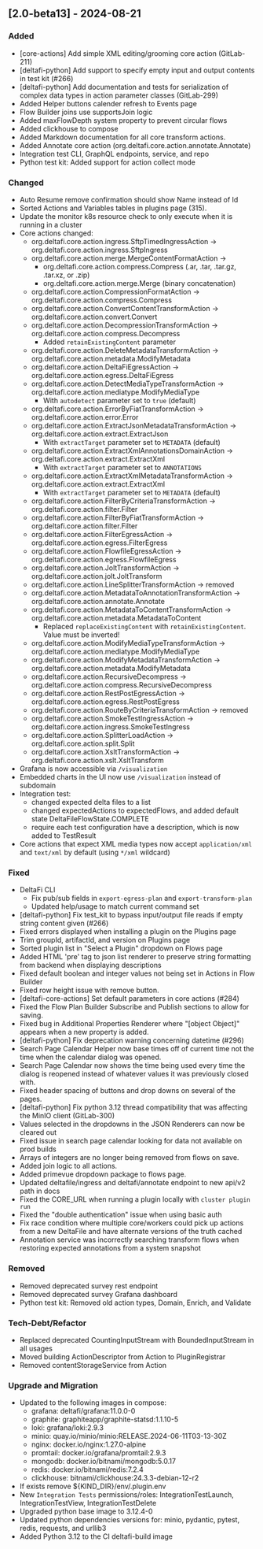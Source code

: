 ## [2.0-beta13] - 2024-08-21

### Added
- [core-actions] Add simple XML editing/grooming core action (GitLab-211)
- [deltafi-python] Add support to specify empty input and output contents in test kit (#266)
- [deltafi-python] Add documentation and tests for serialization of complex data types in action parameter classes (GitLab-299)
- Added Helper buttons calender refresh to Events page 
- Flow Builder joins use supportsJoin logic 
- Added maxFlowDepth system property to prevent circular flows
- Added clickhouse to compose
- Added Markdown documentation for all core transform actions.
- Added Annotate core action (org.deltafi.core.action.annotate.Annotate)
- Integration test CLI, GraphQL endpoints, service, and repo
- Python test kit: Added support for action collect mode

### Changed
- Auto Resume remove confirmation should show Name instead of Id 
- Sorted Actions and Variables tables in plugins page (315). 
- Update the monitor k8s resource check to only execute when it is running in a cluster
- Core actions changed:
  - org.deltafi.core.action.ingress.SftpTimedIngressAction -> org.deltafi.core.action.ingress.SftpIngress
  - org.deltafi.core.action.merge.MergeContentFormatAction ->
    - org.deltafi.core.action.compress.Compress (.ar, .tar, .tar.gz, .tar.xz, or .zip)
    - org.deltafi.core.action.merge.Merge (binary concatenation)
  - org.deltafi.core.action.CompressionFormatAction -> org.deltafi.core.action.compress.Compress
  - org.deltafi.core.action.ConvertContentTransformAction -> org.deltafi.core.action.convert.Convert
  - org.deltafi.core.action.DecompressionTransformAction -> org.deltafi.core.action.compress.Decompress
    - Added `retainExistingContent` parameter
  - org.deltafi.core.action.DeleteMetadataTransformAction -> org.deltafi.core.action.metadata.ModifyMetadata
  - org.deltafi.core.action.DeltaFiEgressAction -> org.deltafi.core.action.egress.DeltaFiEgress
  - org.deltafi.core.action.DetectMediaTypeTransformAction -> org.deltafi.core.action.mediatype.ModifyMediaType
    - With `autodetect` parameter set to `true` (default)
  - org.deltafi.core.action.ErrorByFiatTransformAction -> org.deltafi.core.action.error.Error
  - org.deltafi.core.action.ExtractJsonMetadataTransformAction -> org.deltafi.core.action.extract.ExtractJson
    - With `extractTarget` parameter set to `METADATA` (default)
  - org.deltafi.core.action.ExtractXmlAnnotationsDomainAction -> org.deltafi.core.action.extract.ExtractXml
    - With `extractTarget` parameter set to `ANNOTATIONS`
  - org.deltafi.core.action.ExtractXmlMetadataTransformAction -> org.deltafi.core.action.extract.ExtractXml
    - With `extractTarget` parameter set to `METADATA` (default)
  - org.deltafi.core.action.FilterByCriteriaTransformAction -> org.deltafi.core.action.filter.Filter
  - org.deltafi.core.action.FilterByFiatTransformAction -> org.deltafi.core.action.filter.Filter
  - org.deltafi.core.action.FilterEgressAction -> org.deltafi.core.action.egress.FilterEgress
  - org.deltafi.core.action.FlowfileEgressAction -> org.deltafi.core.action.egress.FlowfileEgress
  - org.deltafi.core.action.JoltTransformAction -> org.deltafi.core.action.jolt.JoltTransform
  - org.deltafi.core.action.LineSplitterTransformAction -> removed
  - org.deltafi.core.action.MetadataToAnnotationTransformAction -> org.deltafi.core.action.annotate.Annotate
  - org.deltafi.core.action.MetadataToContentTransformAction -> org.deltafi.core.action.metadata.MetadataToContent
    - Replaced `replaceExistingContent` with `retainExistingContent`. Value must be inverted!
  - org.deltafi.core.action.ModifyMediaTypeTransformAction -> org.deltafi.core.action.mediatype.ModifyMediaType
  - org.deltafi.core.action.ModifyMetadataTransformAction -> org.deltafi.core.action.metadata.ModifyMetadata
  - org.deltafi.core.action.RecursiveDecompress -> org.deltafi.core.action.compress.RecursiveDecompress
  - org.deltafi.core.action.RestPostEgressAction -> org.deltafi.core.action.egress.RestPostEgress
  - org.deltafi.core.action.RouteByCriteriaTransformAction -> removed
  - org.deltafi.core.action.SmokeTestIngressAction -> org.deltafi.core.action.ingress.SmokeTestIngress
  - org.deltafi.core.action.SplitterLoadAction -> org.deltafi.core.action.split.Split
  - org.deltafi.core.action.XsltTransformAction -> org.deltafi.core.action.xslt.XsltTransform
- Grafana is now accessible via `/visualization`
- Embedded charts in the UI now use `/visualization` instead of subdomain
- Integration test:
  - changed expected delta files to a list
  - changed expectedActions to expectedFlows, and added default state DeltaFileFlowState.COMPLETE
  - require each test configuration have a description, which is now added to TestResult
- Core actions that expect XML media types now accept `application/xml` and `text/xml` by default (using `*/xml` wildcard)

### Fixed
- DeltaFi CLI
  - Fix pub/sub fields in `export-egress-plan` and `export-transform-plan`
  - Updated help/usage to match current command set
- [deltafi-python] Fix test_kit to bypass input/output file reads if empty string content given (#266)
- Fixed errors displayed when installing a plugin on the Plugins page
- Trim groupId, artifactId, and version on Plugins page
- Sorted plugin list in "Select a Plugin" dropdown on Flows page
- Added HTML 'pre' tag to json list renderer to preserve string formatting from backend when displaying descriptions
- Fixed default boolean and integer values not being set in Actions in Flow Builder 
- Fixed row height issue with remove button. 
- [deltafi-core-actions] Set default parameters in core actions (#284)
- Fixed the Flow Plan Builder Subscribe and Publish sections to allow for saving. 
- Fixed bug in Additional Properties Renderer where "[object Object]" appears when a new property is added. 
- [deltafi-python] Fix deprecation warning concerning datetime (#296)
- Search Page Calendar Helper now base times off of current time not the time when the calendar dialog was opened.
- Search Page Calendar now shows the time being used every time the dialog is reopened instead of whatever values it was previously closed with.
- Fixed header spacing of buttons and drop downs on several of the pages.
- [deltafi-python] Fix python 3.12 thread compatibility that was affecting the MinIO client (GitLab-300)
- Values selected in the dropdowns in the JSON Renderers can now be cleared out
- Fixed issue in search page calendar looking for data not available on prod builds 
- Arrays of integers are no longer being removed from flows on save.
- Added join logic to all actions.
- Added primevue dropdown package to flows page.  
- Updated deltafile/ingress and deltafi/annotate endpoint to new api/v2 path in docs
- Fixed the CORE_URL when running a plugin locally with `cluster plugin run`
- Fixed the "double authentication" issue when using basic auth
- Fix race condition where multiple core/workers could pick up actions from a new DeltaFile and have alternate versions of the truth cached
- Annotation service was incorrectly searching transform flows when restoring expected annotations from a system snapshot

### Removed
- Removed deprecated survey rest endpoint
- Removed deprecated survey Grafana dashboard
- Python test kit: Removed old action types, Domain, Enrich, and Validate

### Tech-Debt/Refactor
- Replaced deprecated CountingInputStream with BoundedInputStream in all usages
- Moved building ActionDescriptor from Action to PluginRegistrar
- Removed contentStorageService from Action

### Upgrade and Migration
- Updated to the following images in compose:
    - grafana: deltafi/grafana:11.0.0-0
    - graphite: graphiteapp/graphite-statsd:1.1.10-5
    - loki: grafana/loki:2.9.3
    - minio: quay.io/minio/minio:RELEASE.2024-06-11T03-13-30Z
    - nginx: docker.io/nginx:1.27.0-alpine
    - promtail: docker.io/grafana/promtail:2.9.3
    - mongodb: docker.io/bitnami/mongodb:5.0.17
    - redis: docker.io/bitnami/redis:7.2.4 
    - clickhouse: bitnami/clickhouse:24.3.3-debian-12-r2
- If exists remove ${KIND_DIR}/env/.plugin.env
- New `Integration Tests` permissions/roles: IntegrationTestLaunch, IntegrationTestView, IntegrationTestDelete
- Upgraded python base image to 3.12.4-0
- Updated python dependencies versions for: minio, pydantic, pytest, redis, requests, and urllib3
- Added Python 3.12 to the CI deltafi-build image

